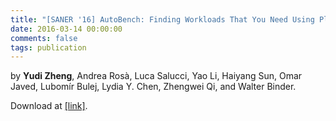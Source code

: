 ```yaml
---
title: "[SANER '16] AutoBench: Finding Workloads That You Need Using Pluggable Hybrid Analyses"
date: 2016-03-14 00:00:00
comments: false
tags: publication
---
```


by **Yudi Zheng**, Andrea Rosà, Luca Salucci, Yao Li, Haiyang Sun, Omar Javed, Lubomír Bulej, Lydia Y. Chen, Zhengwei Qi, and Walter Binder.

Download at [[link]][1].

[1]: https://doi.org/10.1109/SANER.2016.70
